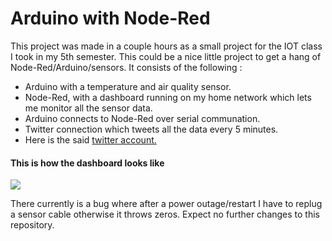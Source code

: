 # Arduino with Node-Red

This project was made in a couple hours as a small project for the IOT class I took in my 5th semester. This could be a nice little project to get a hang of Node-Red/Arduino/sensors. It consists of the following :
- Arduino with a temperature and air quality sensor.
- Node-Red, with a dashboard running on my home network which lets me monitor all the sensor data.
- Arduino connects to Node-Red over serial communation.
- Twitter connection which tweets all the data every 5 minutes.
- Here is the said [twitter account.](https://twitter.com/data_at_mnk400)

#### This is how the dashboard looks like

![](https://i.imgur.com/So6l4bd.png)

There currently is a bug where after a power outage/restart I have to replug a sensor cable otherwise it throws zeros. Expect no further changes to this repository.
